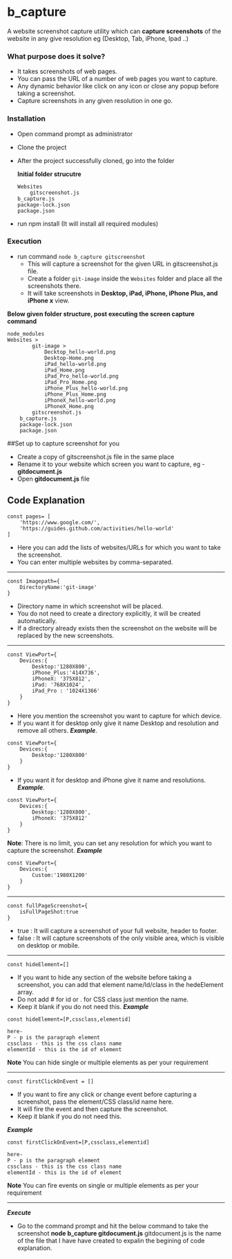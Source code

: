# b_capture
A website screenshot capture utility which can **capture screenshots** of the website in any give resolution eg (Desktop, Tab, iPhone, Ipad ..)
### What purpose does it solve?
- It takes screenshots of web pages.
- You can pass the URL of a number of web pages you want to capture.
- Any dynamic behavior like click on any icon or close any popup before taking a screenshot.
- Capture screenshots in any given resolution in one go.
### Installation

- Open command prompt as administrator 
- Clone the project
- After the project successfully cloned, go into the folder

    **Initial folder strucutre**
    ```
    Websites
        gitscreenshot.js
    b_capture.js
    package-lock.json
    package.json
    ```
- run npm install (It will install all required modules)

### Execution
- run command ``node b_capture gitscreenshot``
    -  This will capture a screenshot for the given URL in gitscreenshot.js file.
    - Create a folder ``git-image`` inside the ``Websites`` folder and place all the screenshots there.
    - It will take screenshots in **Desktop, iPad, iPhone, iPhone Plus, and iPhone x** view.   

**Below given folder structure, post executing the screen capture command**

    node_modules
    Websites >
            git-image >
                Decktop_hello-world.png
                Desktop-Home.png
                iPad_hello-world.png
                iPad_Home.png
                iPad_Pro_hello-world.png
                iPad_Pro_Home.png
                iPhone_Plus_hello-world.png
                iPhone_Plus_Home.png
                iPhoneX_hello-world.png
                iPhoneX_Home.png
            gitscreenshot.js
        b_capture.js
        package-lock.json
        package.json

##Set up to capture screenshot for you     
- Create a copy of gitscreenshot.js file in the same place
- Rename it to your website which screen you want to capture, eg - **gitdocument.js**
- Open **gitdocument.js** file

**Code Explanation**
---
```
const pages= [
    'https://www.google.com/',
    'https://guides.github.com/activities/hello-world'
]
```

- Here you can add the lists of websites/URLs for which you want to take the screenshot.
- You can enter multiple websites by comma-separated.
---
```
const Imagepath={
    DirectoryName:'git-image'
}
```
- Directory name in which screenshot will be placed.
- You do not need to create a directory explicitly, it will be created automatically.
- If a directory already exists then the screenshot on the website will be replaced by the new screenshots.
---
```
const ViewPort={
    Devices:{
        Desktop:'1280X800',
        iPhone_Plus:'414X736',
        iPhoneX: '375X812',
        iPad: '768X1024',
        iPad_Pro : '1024X1366'
    }
}
```
- Here you mention the screenshot you want to capture for which device.
- If you want it for desktop only give it name Desktop and resolution and remove all others. 
***Example***.
```
const ViewPort={
    Devices:{
        Desktop:'1280X800'
    }
}
```
- If you want it for desktop and iPhone give it name and resolutions.
 ***Example***.
```
const ViewPort={
    Devices:{
        Desktop:'1280X800',
        iPhoneX: '375X812'
    }
}
```
**Note**: There is no limit, you can set any resolution for which you want to capture the screenshot.
***Example***
```
const ViewPort={
    Devices:{
        Custom:'1980X1200'
    }
}
```
---

```
const fullPageScreenshot={
    isFullPageShot:true
}

```
- true : It will capture a screenshot of your full website, header to footer.
- false : It will capture screenshots of the only visible area, which is visible on desktop or mobile.

---
```
const hideElement=[]
```
- If you want to hide any section of the website before taking a screenshot, you can add that element name/Id/class in the hedeElement array.
- Do not add # for id or . for CSS class just mention the name.
- Keep it blank if you do not need this.
***Example*** 
```
const hideElement=[P,cssclass,elementid]

here-
P - p is the paragraph element
cssclass - this is the css class name
elementId - this is the id of element
```
**Note** You can hide single or multiple elements as per your requirement

---

```
const firstClickOnEvent = []
```
- If you want to fire any click or change event before capturing a screenshot, pass the element/CSS class/id name here.
- It will fire the event and then capture the screenshot.
- Keep it blank if you do not need this.

***Example*** 
```
const firstClickOnEvent=[P,cssclass,elementid]

here-
P - p is the paragraph element
cssclass - this is the css class name
elementId - this is the id of element
```

**Note** You can fire events on single or multiple elements as per your requirement

---

***Execute***
- Go to the command prompt and hit the below command to take the screenshot 
**node b_capture gitdocument.js**
gitdocument.js is the name of the file that I have have created to expalin  the begining of code explanation.